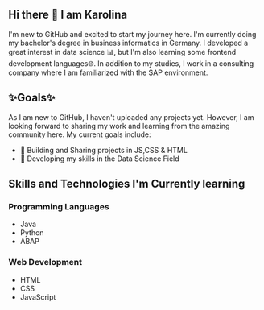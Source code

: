 ## Hi there 👋 I am Karolina


I'm new to GitHub and excited to start my journey here. 
I'm currently doing my bachelor's degree in business informatics in Germany. 
I developed a great interest in data science 📊, but I'm also learning some frontend development languages🌐.
In addition to my studies, I work in a consulting company where I am familiarized with the SAP environment.

## ✨Goals✨
As I am new to GitHub, I haven't uploaded any projects yet. However, I am looking forward to sharing my work and learning from the amazing community here. My current goals include:

- 🔭 Building and Sharing projects in JS,CSS & HTML
- 🌱 Developing my skills in the Data Science Field


## Skills and Technologies I'm Currently learning
### Programming Languages
- Java
- Python
- ABAP

### Web Development
- HTML
- CSS
- JavaScript
